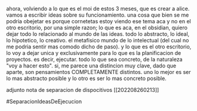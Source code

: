 ahora, volviendo a lo que es el moi de estos 3 meses, que es crear a alice. vamos a escribir ideas sobre su funcionamiento. una cosa que bien se me podria obejetar es porque cornetetas estoy viendo ese tema aca y no en el otro escritorio, por una simple razon; lo que es aca, en el obsidian, quiero dejar todo lo relacionado al mundo de las ideas. todo lo abstracto, lo ideal, lo hipotetico, lo creativo. el metafisico mundo de lo intelectual (del cual no me podria sentir mas comodo dicho de paso). y lo que es el otro escritorio, lo voy a dejar unica y exclusivamente para lo que es la planificacion de proyectos. es decir, ejecutar. todo lo que sea concreto, de la naturaleza "voy a hacer esto". si, me parece una distincion muy clave, dado que aparte, son pensamientos COMPLETAMENTE distintos. uno lo mejor es ser lo mas abstracto posible y lo otro es ser lo mas concreto posible.

adjunto nota de separacion de dispocitivos [[202208260213]]

#SeparacionIdeasDeEjecucion
